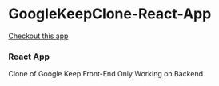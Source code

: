 # GoogleKeepClone-React-App

[Checkout this app](https://vikas2426.github.io/GoogleKeepClone-React-App/)

### React App
Clone of Google Keep
Front-End Only
Working on Backend
